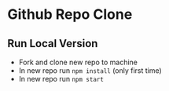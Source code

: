 # Github Repo Clone

## Run Local Version

- Fork and clone new repo to machine
- In new repo run `npm install` (only first time) 
- In new repo run `npm start`
